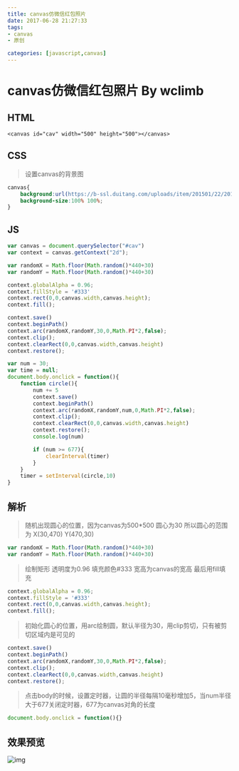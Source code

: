```yaml
---
title: canvas仿微信红包照片
date: 2017-06-28 21:27:33
tags:
- canvas
- 原创

categories: [javascript,canvas]
---
```


# canvas仿微信红包照片 By wclimb

## HTML

```
<canvas id="cav" width="500" height="500"></canvas>

```

## CSS

> 设置canvas的背景图

```css
canvas{
    background:url(https://b-ssl.duitang.com/uploads/item/201501/22/20150122203239_Cfr58.thumb.700_0.jpeg) no-repeat;
    background-size:100% 100%;
}

```

## JS	


```js
var canvas = document.querySelector("#cav")
var context = canvas.getContext("2d");

var randomX = Math.floor(Math.random()*440+30)
var randomY = Math.floor(Math.random()*440+30)

context.globalAlpha = 0.96;
context.fillStyle = '#333'
context.rect(0,0,canvas.width,canvas.height);
context.fill();

context.save()
context.beginPath()
context.arc(randomX,randomY,30,0,Math.PI*2,false);
context.clip();
context.clearRect(0,0,canvas.width,canvas.height)
context.restore();

var num = 30;
var time = null;
document.body.onclick = function(){
    function circle(){
        num += 5
        context.save()
        context.beginPath()
        context.arc(randomX,randomY,num,0,Math.PI*2,false);
        context.clip();
        context.clearRect(0,0,canvas.width,canvas.height)
        context.restore();
        console.log(num)

        if (num >= 677){
        	clearInterval(timer)
        }
    }
    timer = setInterval(circle,10)
}
```
<!-- more -->

## 解析

> 随机出现圆心的位置，因为canvas为500*500 圆心为30 所以圆心的范围为 X(30,470) Y(470,30)



```js
var randomX = Math.floor(Math.random()*440+30)
var randomY = Math.floor(Math.random()*440+30)
```

> 绘制矩形 透明度为0.96 填充颜色#333 宽高为canvas的宽高 最后用fill填充

```js
context.globalAlpha = 0.96;
context.fillStyle = '#333'
context.rect(0,0,canvas.width,canvas.height);
context.fill();
```

> 初始化圆心的位置，用arc绘制圆，默认半径为30，用clip剪切，只有被剪切区域内是可见的

```js
context.save()
context.beginPath()
context.arc(randomX,randomY,30,0,Math.PI*2,false);
context.clip();
context.clearRect(0,0,canvas.width,canvas.height)
context.restore();
```

> 点击body的时候，设置定时器，让圆的半径每隔10毫秒增加5，当num半径大于677关闭定时器，677为canvas对角的长度


```js
document.body.onclick = function(){}
```



## 效果预览

![img](/img/canvas6.gif)